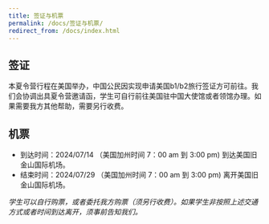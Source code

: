 ```yaml
---
title: 签证与机票
permalink: /docs/签证与机票/
redirect_from: /docs/index.html
---
```


## 签证

本夏令营行程在美国举办，中国公民因实现申请美国b1/b2旅行签证方可前往。我们会协调出具夏令营邀请函，学生可自行前往美国驻中国大使馆或者领馆办理。如果需要我方其他帮助，需要另行收费。 

## 机票

* 到达时间：2024/07/14 （美国加州时间 7：00 am 到 3:00 pm) 到达美国旧金山国际机场。
* 结束时间：2024/07/29 （美国加州时间 7：00 am 到 3:00 pm) 离开美国旧金山国际机场。

*学生可以自行购票，或者委托我方购票（须另行收费）。如果学生非按照上述交通方式或者时间到达离开，须事前告知我们。*
